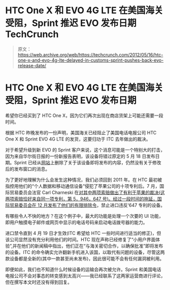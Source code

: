# HTC One X 和 EVO 4G LTE 在美国海关受阻，Sprint 推迟 EVO 发布日期 TechCrunch

> 原文：<https://web.archive.org/web/https://techcrunch.com/2012/05/16/htc-one-x-and-evo-4g-lte-delayed-in-customs-sprint-pushes-back-evo-release-date/>

# HTC One X 和 EVO 4G LTE 在美国海关受阻，Sprint 推迟 EVO 发布日期

希望你已经买到了 HTC One X，因为它们再次出现在商店货架上可能还需要一段时间。

根据 HTC 昨晚发布的一份声明，美国海关已经阻止了美国电话电报公司 HTC One X 和 Sprint EVO 4G LTE 的发货，这要归功于 ITC 去年做出的裁决。

对于希望升级到新 EVO 的 Sprint 客户来说，这个消息可能是一个特别大的打击，因为来自华尔街日报的一份新报告表明，该设备将错过原定的 5 月 18 日发布日期。Sprint 已经从[网站](https://web.archive.org/web/20221006230215/http://www.sprint.com/landings/evo4glte/index.html?ECID=vanity:evo4glte)上删除了关于该设备即将发布的内容，仍然没有关于修改后的发布窗口的消息。

为了更好地理解为什么会发生这种情况，我们必须回到 2011 年。在 HTC 最初被指控用他们的“个人数据和移动通信设备”侵犯了苹果公司的十项专利后。7 月，国际贸易委员会法官 Carl Charneski 在[对其中两项索赔做出了有利于苹果的裁决(这两项索赔恰好来自同一项专利，第 5，946，647 号)。经过一段时间的拖延，国际贸易委员会在 12 月发布了他们的](https://web.archive.org/web/20221006230215/https://beta.techcrunch.com/2011/07/18/judge-rules-htc-infringed-on-2-of-apples-patents/)[有限排除令](https://web.archive.org/web/20221006230215/http://www.usitc.gov/secretary/fed_reg_notices/337/337_710_Notice12192011sgl.pdf)，禁止进口违反‘647 专利的设备。

有哪些令人不快的地方？在这个例子中，最大的功能是处理一个次要的 UI 功能，即用户触摸电子邮件或网页中显示的电话号码来启动电话拨号器的能力。

进口禁令直到 4 月 19 日才生效(ITC 希望给 HTC 一些时间进行适当的修正)，但该公司显然没有充分利用他们的时间。HTC 现在声称已经修复了“小用户界面体验”,并在他们的新闻稿中指出，他们正在“与海关密切合作，以确保批准”即将发布的设备。ITC 的命令确实允许翻新手机进入该国，以取代有问题的设备，尽管这两款设备都是全新的(其中一款甚至尚未发布)，因此很可能不会有任何漏洞被利用。

即便如此，我们也不知道什么时候设备的运输会再次被允许。Sprint 和美国电话电报公司不会对事态的转变感到太高兴——我已经联系了这两家运营商进行评论，但在撰写本文时还没有得到回复。